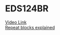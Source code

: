 # EDS124BR
[Video Link](https://www.youtube.com/watch?v=6mj8mCnounU) \
[Repeat blocks explained](https://youtu.be/JThHtK2QLjA)
